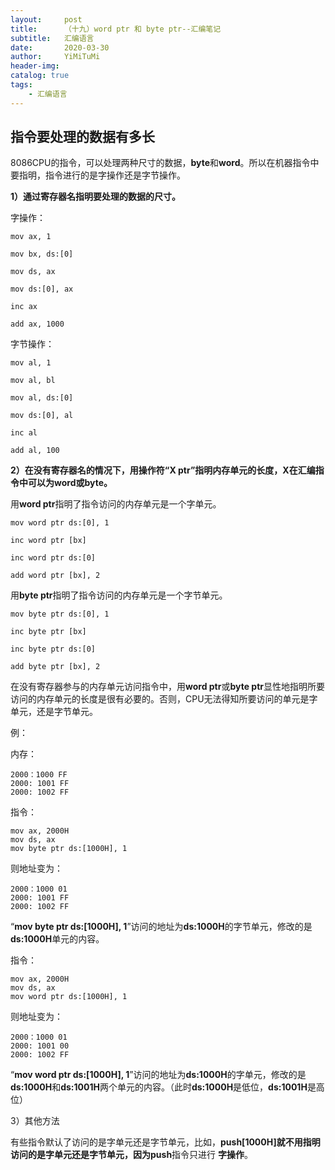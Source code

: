 ```yaml
---
layout:     post
title:      （十九）word ptr 和 byte ptr--汇编笔记
subtitle:   汇编语言
date:       2020-03-30
author:     YiMiTuMi
header-img: 
catalog: true
tags:
    - 汇编语言
---
```


## 指令要处理的数据有多长

8086CPU的指令，可以处理两种尺寸的数据，**byte**和**word**。所以在机器指令中要指明，指令进行的是字操作还是字节操作。

**1）通过寄存器名指明要处理的数据的尺寸。**

字操作：

	mov ax, 1
	
	mov bx, ds:[0]
	
	mov ds, ax
	
	mov ds:[0], ax
	
	inc ax
	
	add ax, 1000

字节操作：

	mov al, 1
	
	mov al, bl
	
	mov al, ds:[0]
	
	mov ds:[0], al
	
	inc al
	
	add al, 100

**2）在没有寄存器名的情况下，用操作符“X ptr”指明内存单元的长度，X在汇编指令中可以为word或byte。**

用**word ptr**指明了指令访问的内存单元是一个字单元。

	mov word ptr ds:[0], 1
	
	inc word ptr [bx]
	
	inc word ptr ds:[0]
	
	add word ptr [bx], 2

用**byte ptr**指明了指令访问的内存单元是一个字节单元。

	mov byte ptr ds:[0], 1
	
	inc byte ptr [bx]
	
	inc byte ptr ds:[0]
	
	add byte ptr [bx], 2

在没有寄存器参与的内存单元访问指令中，用**word ptr**或**byte ptr**显性地指明所要访问的内存单元的长度是很有必要的。否则，CPU无法得知所要访问的单元是字单元，还是字节单元。

例：

内存：

	2000：1000 FF
	2000: 1001 FF
	2000: 1002 FF

指令：

	mov ax, 2000H
	mov ds, ax
	mov byte ptr ds:[1000H], 1

则地址变为：

	2000：1000 01
	2000: 1001 FF
	2000: 1002 FF	

“**mov byte ptr ds:[1000H], 1**”访问的地址为**ds:1000H**的字节单元，修改的是**ds:1000H**单元的内容。

指令：

	mov ax, 2000H
	mov ds, ax
	mov word ptr ds:[1000H], 1

则地址变为：

	2000：1000 01
	2000: 1001 00
	2000: 1002 FF

“**mov word ptr ds:[1000H], 1**”访问的地址为**ds:1000H**的字单元，修改的是**ds:1000H**和**ds:1001H**两个单元的内容。（此时**ds:1000H**是低位，**ds:1001H**是高位）

3）其他方法

有些指令默认了访问的是字单元还是字节单元，比如，**push[1000H]**就不用指明访问的是字单元还是字节单元，因为**push**指令只进行 **字操作**。